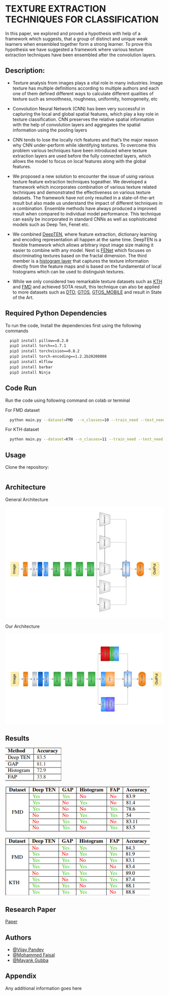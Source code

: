 
# TEXTURE EXTRACTION TECHNIQUES FOR CLASSIFICATION


In this paper, we explored and proved a hypothesis with help of a framework which suggests, that
a group of distinct and unique weak learners when ensembled together form a strong learner. To prove
this hypothesis we have suggested a framework where various texture extraction techniques have been
ensembled after the convolution layers.

## Description:
 
- Texture analysis from images plays a vital role in many industries. Image texture has multiple definitions
according to multiple authors and each one of them defined different ways to calculate different qualities
of texture such as smoothness, roughness, uniformity, homogeneity, etc

- Convolution Neural Network (CNN) has been very successful
in capturing the local and global spatial features, which play a key role in texture classification. CNN
preserves the relative spatial information with the help of convolution layers and aggregates the spatial
information using the pooling layers
 
-  CNN tends to lose the locally rich
features and that’s the major reason why CNN under-perform while identifying textures. To overcome this problem various techniques have been introduced where texture extraction layers are used before the
fully connected layers, which allows the model to focus on local features along with the global features.

- We proposed a new solution to encounter the issue of using various texture feature extraction
techniques togeather. We developed a framework which incorporates combination of various texture related techniques and demonstrated the effectiveness on various texture datasets. The framework have not only resulted in a state-of-the-art result but also made us understand the impact of different techniques in
a combination. Ensemble methods have always produced a improved result when compared to individual model performance. This technique can easily be incorporated in standard CNNs as well as sophisticated models such as Deep Ten, Fenet etc.

- We combined [DeepTEN](https://arxiv.org/abs/1612.02844), where feature extraction, dictionary learning and encoding representation all
happen at the same time. DeepTEN is a flexible framework which allows arbitrary input image size
making it easier to combine with any model. Next is [FENet](https://proceedings.neurips.cc/paper/2021/file/c04c19c2c2474dbf5f7ac4372c5b9af1-Paper.pdf) which focuses on discriminating textures based on the fractal dimension. The third member is a [histogram layer](https://arxiv.org/pdf/2001.00215.pdf) that captures the texture information directly from the feature maps and is based on the fundamental of local histograms which can be used to
distinguish textures.

- While we only considered two remarkable texture datasets such as  [KTH](https://www.csc.kth.se/cvap/databases/kth-tips/index.html) and [FMD](https://people.csail.mit.edu/celiu/CVPR2010/FMD/) and achieved SOTA result, this technique can also be applied to more datasets such as [DTD](https://www.robots.ox.ac.uk/~vgg/data/dtd/download/dtd-r1.0.1.tar.gz), [GTOS](https://www.ece.rutgers.edu/~kdana/gts/index.html), [GTOS_MOBILE](https://drive.google.com/file/d/1Hd1G7aKhsPPMbNrk4zHNJAzoXvUzWJ9M/view) and result in State of the Art. 


## Required Python Dependencies

To run the code, Install the dependencies first using the following commands

```bash
  pip3 install pillow==8.2.0
  pip3 install torch==1.7.1
  pip3 install torchvision==0.8.2
  pip3 install torch-encoding==1.2.2b20200808
  pip3 install mlflow
  pip3 install barbar
  pip3 install Ninja
```


## Code Run

Run the code using following command on colab or terminal


For FMD dataset
```bash
  python main.py --dataset=FMD  --n_classes=10 --train_need --test_need  --test_BS=16 --train_BS=16  --model=FENet --use_pretrained --num_epochs=60 --scheduler="cosine" --lr=0.001
```
 For KTH dataset
```bash
  python main.py --dataset=KTH --n_classes=11 --train_need --test_need  --test_BS=32 --train_BS=32  --model=FENet --use_pretrained --num_epochs=40 --scheduler="cosine" --lr=0.01
```   
## Usage

Clone the repository:

```bash
```   
## Architecture

General Architecture

![Arch](https://github.com/faisu07/Texture_Analysis/blob/main/Architecture.jpeg) 

Our Architecture

![Arch](https://github.com/faisu07/Texture_Analysis/blob/main/Our%20ARCHITECTURE_latest.jpeg)  

## Results

![Results of triple combination](https://github.com/faisu07/Texture_Analysis/blob/main/results3.png)    

![Results of single combination](https://github.com/faisu07/Texture_Analysis/blob/main/resukts2.png)    

![Results of double combination](https://github.com/faisu07/Texture_Analysis/blob/main/results.png)



## Research Paper

[Paper](https://linktodocumentation)


## Authors

- [@Vijay Pandey](https://www.linkedin.com/in/vijay-pandey-29a0a35a)
- [@Mohammed Faisal](www.linkedin.com/in/mohammed-faisal-771b8818b)
- [@Mayank Gubba](https://www.linkedin.com/in/mayank-gubba/)


## Appendix

Any additional information goes here

